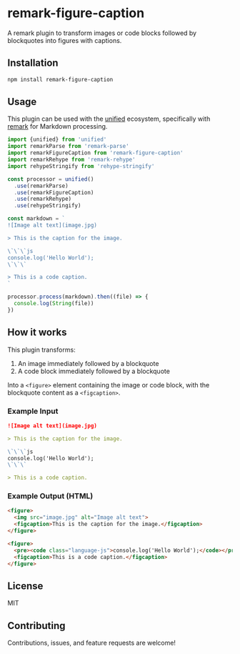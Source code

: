 # remark-figure-caption

A remark plugin to transform images or code blocks followed by blockquotes into figures with captions.

## Installation

```bash
npm install remark-figure-caption
```

## Usage

This plugin can be used with the [unified](https://github.com/unifiedjs/unified) ecosystem, specifically with [remark](https://github.com/remarkjs/remark) for Markdown processing.

```javascript
import {unified} from 'unified'
import remarkParse from 'remark-parse'
import remarkFigureCaption from 'remark-figure-caption'
import remarkRehype from 'remark-rehype'
import rehypeStringify from 'rehype-stringify'

const processor = unified()
  .use(remarkParse)
  .use(remarkFigureCaption)
  .use(remarkRehype)
  .use(rehypeStringify)

const markdown = `
![Image alt text](image.jpg)

> This is the caption for the image.

\`\`\`js
console.log('Hello World');
\`\`\`

> This is a code caption.
`

processor.process(markdown).then((file) => {
  console.log(String(file))
})
```

## How it works

This plugin transforms:

1. An image immediately followed by a blockquote
2. A code block immediately followed by a blockquote

Into a `<figure>` element containing the image or code block, with the blockquote content as a `<figcaption>`.

### Example Input

```markdown
![Image alt text](image.jpg)

> This is the caption for the image.

\`\`\`js
console.log('Hello World');
\`\`\`

> This is a code caption.
```

### Example Output (HTML)

```html
<figure>
  <img src="image.jpg" alt="Image alt text">
  <figcaption>This is the caption for the image.</figcaption>
</figure>

<figure>
  <pre><code class="language-js">console.log('Hello World');</code></pre>
  <figcaption>This is a code caption.</figcaption>
</figure>
```

## License

MIT

## Contributing

Contributions, issues, and feature requests are welcome!
